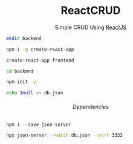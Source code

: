 <h1 align="center">ReactCRUD</h1>

<p align="center">Simple CRUD Using <a href="https://pt-br.reactjs.org">ReactJS</a></p>

```bash
    mkdir backend
```

```bash
    npm i -g create-react-app

    create-react-app frontend
```

```bash
    cd backend
```

```bash
    npm init -y

    echo $null >> db.json
```

<h6 align="center">Dependencies</h6>

```
    npm i --save json-server
```

```bash
    npx json-server --watch db.json --port 3333
```